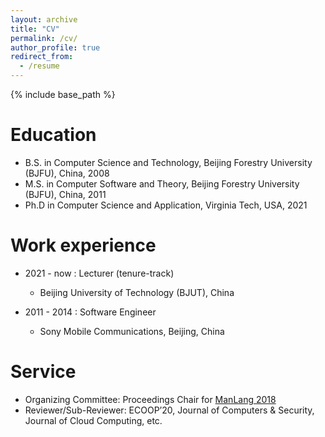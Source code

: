 ```yaml
---
layout: archive
title: "CV"
permalink: /cv/
author_profile: true
redirect_from:
  - /resume
---
```


{% include base_path %}

Education
======
* B.S. in Computer Science and Technology, Beijing Forestry University (BJFU), China, 2008
* M.S. in Computer Software and Theory,  Beijing Forestry University (BJFU), China, 2011
* Ph.D in Computer Science and Application, Virginia Tech, USA, 2021

Work experience
======
* 2021 - now : Lecturer (tenure-track)
  * Beijing University of Technology (BJUT), China

* 2011 - 2014 : Software Engineer
  * Sony Mobile Communications, Beijing, China

  
<!-- Skills
======
* Skill 1
* Skill 2
  * Sub-skill 2.1
  * Sub-skill 2.2
  * Sub-skill 2.3
* Skill 3 -->

<!-- Publications
======
  <ul>{% for post in site.publications %}
    {% include archive-single-cv.html %}
  {% endfor %}</ul> -->
  
<!-- Talks
======
  <ul>{% for post in site.talks %}
    {% include archive-single-talk-cv.html %}
  {% endfor %}</ul> -->
  
<!-- Teaching
======
  <ul>{% for post in site.teaching %}
    {% include archive-single-cv.html %}
  {% endfor %}</ul> -->
  
Service
======
* Organizing Committee: Proceedings Chair for [ManLang 2018](https://ssw.jku.at/Services/conferences/manlang18/)
* Reviewer/Sub-Reviewer: ECOOP’20, Journal of Computers & Security, Journal of Cloud Computing, etc.
